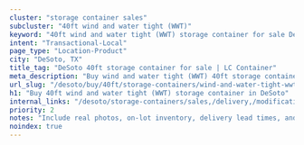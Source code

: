 ```yaml
---
cluster: "storage container sales"
subcluster: "40ft wind and water tight (WWT)"
keyword: "40ft wind and water tight (WWT) storage container for sale DeSoto, TX"
intent: "Transactional-Local"
page_type: "Location-Product"
city: "DeSoto, TX"
title_tag: "DeSoto 40ft storage container for sale | LC Container"
meta_description: "Buy wind and water tight (WWT) 40ft storage container sale with local delivery in DeSoto, TX. LC Container — local Since 2003. Request a fast quote today."
url_slug: "/desoto/buy/40ft/storage-containers/wind-and-water-tight-wwt"
h1: "Buy 40ft wind and water tight (WWT) storage container in DeSoto"
internal_links: "/desoto/storage-containers/sales,/delivery,/modifications"
priority: 2
notes: "Include real photos, on-lot inventory, delivery lead times, and financing info."
noindex: true
---
```


<!-- TODO: Add unique city/inventory copy, images, and internal links here. -->
